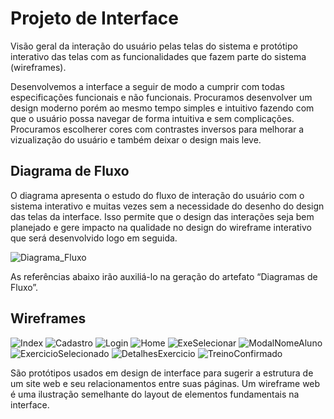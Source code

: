 
# Projeto de Interface

Visão geral da interação do usuário pelas telas do sistema e protótipo interativo das telas com as funcionalidades que fazem parte do sistema (wireframes).

Desenvolvemos a interface a seguir de modo a cumprir com todas especificações funcionais e não funcionais. Procuramos desenvolver um design moderno porém ao mesmo tempo simples e intuitivo fazendo com que o usuário possa navegar de forma intuitiva e sem complicações. Procuramos escolherer cores com contrastes inversos para melhorar a vizualização do usuário e também deixar o design mais leve. 

## Diagrama de Fluxo

O diagrama apresenta o estudo do fluxo de interação do usuário com o sistema interativo e  muitas vezes sem a necessidade do desenho do design das telas da interface. Isso permite que o design das interações seja bem planejado e gere impacto na qualidade no design do wireframe interativo que será desenvolvido logo em seguida.

![Diagrama_Fluxo](img/fluxo_telas.jpeg)

As referências abaixo irão auxiliá-lo na geração do artefato “Diagramas de Fluxo”.

## Wireframes

![Index](img/00-Wireframe-Index.png)
![Cadastro](img/01-Wireframe-Cadastro.png)
![Login](img/02-Wireframe-Login.png)
![Home](img/03-Wireframe-Home.png)
![ExeSelecionar](img/04-Wireframe-Exercicio-Selecionar.png)
![ModalNomeAluno](img/05-Wireframe-ModalNomeAluno.png)
![ExercicioSelecionado](img/06-Wireframe-Exercicio-Selecionado.png)
![DetalhesExercicio](img/07-Wireframe-DetalhesDoExercicio.png)
![TreinoConfirmado](img/08-Wireframe-Treino-Finalizado.png)

São protótipos usados em design de interface para sugerir a estrutura de um site web e seu relacionamentos entre suas páginas. Um wireframe web é uma ilustração semelhante do layout de elementos fundamentais na interface.

